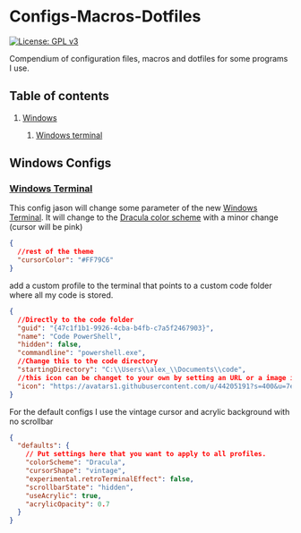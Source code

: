 # Configs-Macros-Dotfiles

[![License: GPL v3](https://img.shields.io/badge/License-GPLv3-blue.svg)](https://www.gnu.org/licenses/gpl-3.0)

Compendium of configuration files, macros and dotfiles for some programs I use.

## Table of contents

1. [Windows](#Windows-Configs)

   1. [Windows terminal](#Windows-Terminal)

## Windows Configs

### [Windows Terminal](https://github.com/ALK222/Configs-Macros-Dotfiles/tree/master/Windows-Terminal)

This config jason will change some parameter of the new [Windows Terminal](https://github.com/microsoft/terminal). It will change to the [Dracula color scheme](https://draculatheme.com/windows-terminal/) with a minor change (cursor will be pink)

```json
{
  //rest of the theme
  "cursorColor": "#FF79C6"
}
```

add a custom profile to the terminal that points to a custom code folder where all my code is stored.

```json
{
  //Directly to the code folder
  "guid": "{47c1f1b1-9926-4cba-b4fb-c7a5f2467903}",
  "name": "Code PowerShell",
  "hidden": false,
  "commandline": "powershell.exe",
  //Change this to the code directory
  "startingDirectory": "C:\\Users\\alex_\\Documents\\code",
  //this icon can be changet to your own by setting an URL or a image in your computer
  "icon": "https://avatars1.githubusercontent.com/u/44205191?s=400&u=7e085d01339ce2978d4662b6bb17a21c1060c6a8&v=4"
}
```

For the default configs I use the vintage cursor and acrylic background with no scrollbar

```json
{
  "defaults": {
    // Put settings here that you want to apply to all profiles.
    "colorScheme": "Dracula",
    "cursorShape": "vintage",
    "experimental.retroTerminalEffect": false,
    "scrollbarState": "hidden",
    "useAcrylic": true,
    "acrylicOpacity": 0.7
  }
}
```
